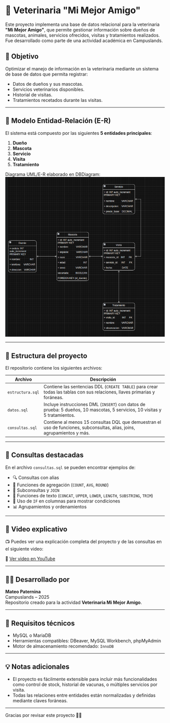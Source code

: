 # 🐾 Veterinaria "Mi Mejor Amigo"

Este proyecto implementa una base de datos relacional para la veterinaria **"Mi Mejor Amigo"**, que permite gestionar información sobre dueños de mascotas, animales, servicios ofrecidos, visitas y tratamientos realizados. Fue desarrollado como parte de una actividad académica en Campuslands.

## 📌 Objetivo

Optimizar el manejo de información en la veterinaria mediante un sistema de base de datos que permita registrar:

- Datos de dueños y sus mascotas.
- Servicios veterinarios disponibles.
- Historial de visitas.
- Tratamientos recetados durante las visitas.

---

## 🧱 Modelo Entidad-Relación (E-R)

El sistema está compuesto por las siguientes **5 entidades principales**:

1. **Dueño**
2. **Mascota**
3. **Servicio**
4. **Visita**
5. **Tratamiento**

Diagrama UML/E-R elaborado en DBDiagram:
![Modelo ER](./Captura%20desde%202025-05-22%2018-22-10.png)

---

## 📂 Estructura del proyecto

El repositorio contiene los siguientes archivos:

| Archivo | Descripción |
|--------|-------------|
| `estructura.sql` | Contiene las sentencias DDL (`CREATE TABLE`) para crear todas las tablas con sus relaciones, llaves primarias y foráneas. |
| `datos.sql` | Incluye instrucciones DML (`INSERT`) con datos de prueba: 5 dueños, 10 mascotas, 5 servicios, 10 visitas y 5 tratamientos. |
| `consultas.sql` | Contiene al menos 15 consultas DQL que demuestran el uso de funciones, subconsultas, alias, joins, agrupamientos y más. |

---

## 🧪 Consultas destacadas

En el archivo `consultas.sql` se pueden encontrar ejemplos de:

- 🔍 Consultas con alias
- 🧮 Funciones de agregación (`COUNT`, `AVG`, `ROUND`)
- 🧬 Subconsultas y `JOIN`
- 🧵 Funciones de texto (`CONCAT`, `UPPER`, `LOWER`, `LENGTH`, `SUBSTRING`, `TRIM`)
- 🧠 Uso de `IF` en columnas para mostrar condiciones
- 📊 Agrupamientos y ordenamientos

---

## 🎥 Video explicativo

📺 Puedes ver una explicación completa del proyecto y de las consultas en el siguiente video:

🔗 [Ver video en YouTube](https://www.youtube.com) <!-- aqui va el link de youtube -->

---

## 🧑‍💻 Desarrollado por

**Mateo Paternina**  
Campuslands – 2025  
Repositorio creado para la actividad **Veterinaria Mi Mejor Amigo**.

---

## 🐘 Requisitos técnicos

- MySQL o MariaDB
- Herramientas compatibles: DBeaver, MySQL Workbench, phpMyAdmin
- Motor de almacenamiento recomendado: `InnoDB`

---

## 💡 Notas adicionales

- El proyecto es fácilmente extensible para incluir más funcionalidades como control de stock, historial de vacunas, o múltiples servicios por visita.
- Todas las relaciones entre entidades están normalizadas y definidas mediante claves foráneas.

---

Gracias por revisar este proyecto 💚🐶